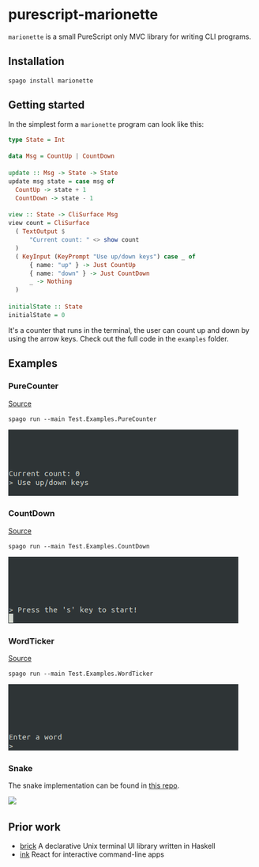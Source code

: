 # purescript-marionette

`marionette` is a small PureScript only MVC library for writing CLI programs. 

## Installation

```
spago install marionette
```

## Getting started

In the simplest form a `marionette` program can look like this:

```hs
type State = Int

data Msg = CountUp | CountDown

update :: Msg -> State -> State
update msg state = case msg of
  CountUp -> state + 1
  CountDown -> state - 1

view :: State -> CliSurface Msg
view count = CliSurface
  ( TextOutput $
      "Current count: " <> show count
  )
  ( KeyInput (KeyPrompt "Use up/down keys") case _ of
      { name: "up" } -> Just CountUp
      { name: "down" } -> Just CountDown
      _ -> Nothing
  )

initialState :: State
initialState = 0
```

It's a counter that runs in the terminal, the user can count up and down by using the arrow keys. Check out the full code in the `examples` folder.



## Examples

### PureCounter

[Source](https://github.com/thought2/purescript-marionette/blob/main/test/Examples/PureCounter.purs)

```
spago run --main Test.Examples.PureCounter
```

<img src="assets/PureCounter.gif"/>

### CountDown

[Source](https://github.com/thought2/purescript-marionette/blob/main/test/Examples/CountDown.purs)

```
spago run --main Test.Examples.CountDown
```

<img src="assets/CountDown.gif"/>

### WordTicker

[Source](https://github.com/thought2/purescript-marionette/blob/main/test/Examples/WordTicker.purs)

```
spago run --main Test.Examples.WordTicker
```

<img src="assets/WordTicker.gif"/>


### Snake

The snake implementation can be found in [this repo](https://github.com/thought2/purescript-marionette.snake-demo).

<img src="https://raw.githubusercontent.com/thought2/purescript-marionette.snake-demo/main/assets/demo.gif"/>

## Prior work

- [brick](https://hackage.haskell.org/package/brick)
  A declarative Unix terminal UI library written in Haskell
- [ink](https://github.com/vadimdemedes/ink)
  React for interactive command-line apps
  
